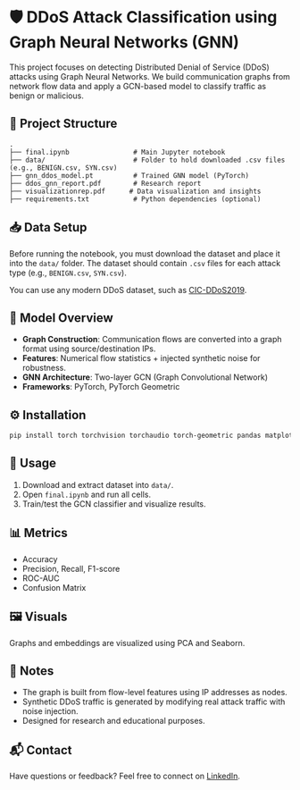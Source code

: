 # 🛡️ DDoS Attack Classification using Graph Neural Networks (GNN)

This project focuses on detecting Distributed Denial of Service (DDoS) attacks using Graph Neural Networks. We build communication graphs from network flow data and apply a GCN-based model to classify traffic as benign or malicious.

## 📂 Project Structure

```
.
├── final.ipynb                # Main Jupyter notebook
├── data/                      # Folder to hold downloaded .csv files (e.g., BENIGN.csv, SYN.csv)
├── gnn_ddos_model.pt          # Trained GNN model (PyTorch)
├── ddos_gnn_report.pdf        # Research report
├── visualizationrep.pdf      # Data visualization and insights
├── requirements.txt           # Python dependencies (optional)
```

## 📥 Data Setup

Before running the notebook, you must download the dataset and place it into the `data/` folder. The dataset should contain `.csv` files for each attack type (e.g., `BENIGN.csv`, `SYN.csv`).

You can use any modern DDoS dataset, such as [CIC-DDoS2019](https://www.unb.ca/cic/datasets/ddos-2019.html).

## 🧠 Model Overview

- **Graph Construction**: Communication flows are converted into a graph format using source/destination IPs.
- **Features**: Numerical flow statistics + injected synthetic noise for robustness.
- **GNN Architecture**: Two-layer GCN (Graph Convolutional Network)
- **Frameworks**: PyTorch, PyTorch Geometric

## ⚙️ Installation

```bash
pip install torch torchvision torchaudio torch-geometric pandas matplotlib seaborn scikit-learn networkx
```

## 🚀 Usage

1. Download and extract dataset into `data/`.
2. Open `final.ipynb` and run all cells.
3. Train/test the GCN classifier and visualize results.

## 📊 Metrics

- Accuracy
- Precision, Recall, F1-score
- ROC-AUC
- Confusion Matrix

## 🖼️ Visuals

Graphs and embeddings are visualized using PCA and Seaborn.

## 📌 Notes

- The graph is built from flow-level features using IP addresses as nodes.
- Synthetic DDoS traffic is generated by modifying real attack traffic with noise injection.
- Designed for research and educational purposes.

## 📬 Contact

Have questions or feedback? Feel free to connect on [LinkedIn](https://www.linkedin.com/in/dan4o/).

